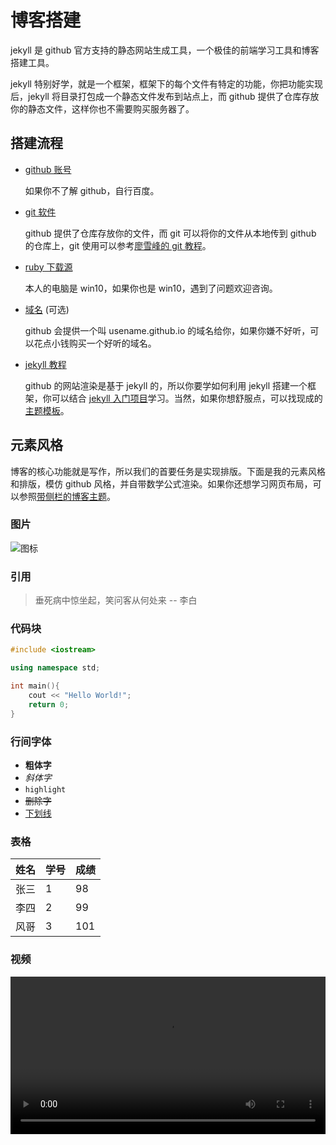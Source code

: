 # 博客搭建

jekyll 是 github 官方支持的静态网站生成工具，一个极佳的前端学习工具和博客搭建工具。

jekyll 特别好学，就是一个框架，框架下的每个文件有特定的功能，你把功能实现后，jekyll 将目录打包成一个静态文件发布到站点上，而 github 提供了仓库存放你的静态文件，这样你也不需要购买服务器了。

## 搭建流程

- [github 账号](https://github.com)

  如果你不了解 github，自行百度。

- [git 软件](https://git-scm.com/)

  github 提供了仓库存放你的文件，而 git 可以将你的文件从本地传到 github 的仓库上，git 使用可以参考[廖雪峰的 git 教程](https://www.liaoxuefeng.com/)。

- [ruby 下载源](https://rubyinstaller.org/downloads/)

  本人的电脑是 win10，如果你也是 win10，遇到了问题欢迎咨询。

- [域名](https://cloud.tencent.com/) (可选)

  github 会提供一个叫 usename.github.io 的域名给你，如果你嫌不好听，可以花点小钱购买一个好听的域名。

- [jekyll 教程](https://jekyllrb.com/)

  github 的网站渲染是基于 jekyll 的，所以你要学如何利用 jekyll 搭建一个框架，你可以结合 [jekyll 入门项目](https://github.com/doublesand/Newton)学习。当然，如果你想舒服点，可以找现成的[主题模板](http://jekyllthemes.org/)。

## 元素风格

博客的核心功能就是写作，所以我们的首要任务是实现排版。下面是我的元素风格和排版，模仿 github 风格，并自带数学公式渲染。如果你还想学习网页布局，可以参照[带侧栏的博客主题](https://dengwenfeng.com/doublesand/)。

### 图片
![图标](/img/example.jpg)

### 引用
> 垂死病中惊坐起，笑问客从何处来 -- 李白

### 代码块
``` c++
#include <iostream>

using namespace std;

int main(){
    cout << "Hello World!";
    return 0;
}
```



### 行间字体

- **粗体字**
- *斜体字*
- `highlight`
- ~~删除字~~
- <u>下划线</u>



### 表格

| 姓名 | 学号 | 成绩 |
| ---- | ---- | ---- |
| 张三 | 1    | 98   |
| 李四 | 2    | 99   |
| 风哥 | 3    | 101  |



### 视频

<video src="https://cdn-video.xinpianchang.com/5b7fc02a84108.mp4" width = "100%" controls="" preload=""></video>

